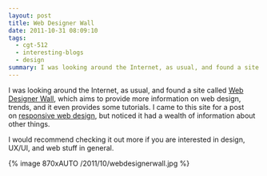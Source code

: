 ```yaml
---
layout: post
title: Web Designer Wall
date: 2011-10-31 08:09:10
tags:
  - cgt-512
  - interesting-blogs
  - design
summary: I was looking around the Internet, as usual, and found a site called Web Designer Wall, which aims to provide more information on web design, trends, and it even provides some tutorials. I came to this site for a post on responsive web design
---
```


I was looking around the Internet, as usual, and found a site called [Web Designer Wall][1], which aims to provide more information on web design, trends, and it even provides some tutorials. I came to this site for a post on [responsive web design][2], but noticed it had a wealth of information about other things.

I would recommend checking it out more if you are interested in design, UX/UI, and web stuff in general.

{% image 870xAUTO /2011/10/webdesignerwall.jpg %}

   [1]: http://webdesignerwall.com
   [2]: http://webdesignerwall.com/trends/inspiration-fluid-responsive-design